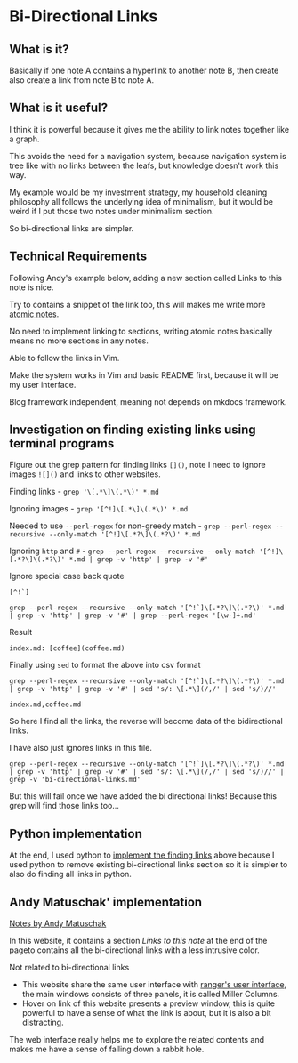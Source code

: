 # Bi-Directional Links

## What is it?
Basically if one note A contains a hyperlink to another note B, then create also create a link from note B to note A.

## What is it useful?

I think it is powerful because it gives me the ability to link notes together like a graph. 

This avoids the need for a navigation system, because navigation system is tree like with no links between the leafs, but knowledge doesn't work this way.

My example would be my investment strategy, my household cleaning philosophy all follows the underlying idea of minimalism, but it would be weird if I put those two notes under minimalism section.

So bi-directional links are simpler.

## Technical Requirements

Following Andy's example below, adding a new section called Links to this note is nice. 

Try to contains a snippet of the link too, this will makes me write more [atomic notes](https://notes.andymatuschak.org/Evergreen_notes_should_be_atomic).

No need to implement linking to sections, writing atomic notes basically means no more sections in any notes.

Able to follow the links in Vim. 

Make the system works in Vim and basic README first, because it will be my user interface.

Blog framework independent, meaning not depends on mkdocs framework.

## Investigation on finding existing links using terminal programs

Figure out the grep pattern for finding links `[]()`, note I need to ignore images `![]()` and links to other websites.

Finding links - `grep '\[.*\]\(.*\)' *.md`

Ignoring images - `grep '[^!]\[.*\]\(.*\)' *.md`

Needed to use `--perl-regex` for non-greedy match - `grep --perl-regex --recursive --only-match '[^!]\[.*?\]\(.*?\)' *.md`

Ignoring `http` and `#` - `grep --perl-regex --recursive --only-match '[^!]\[.*?\]\(.*?\)' *.md | grep -v 'http' | grep -v '#'` 

Ignore special case back quote

```
[^!`]
```

```
grep --perl-regex --recursive --only-match '[^!`]\[.*?\]\(.*?\)' *.md | grep -v 'http' | grep -v '#' | grep --perl-regex '[\w-]+.md'
```

Result

```
index.md: [coffee](coffee.md)
```

Finally using `sed` to format the above into csv format

```
grep --perl-regex --recursive --only-match '[^!`]\[.*?\]\(.*?\)' *.md | grep -v 'http' | grep -v '#' | sed 's/: \[.*\](/,/' | sed 's/)//'
```

```
index.md,coffee.md
```

So here I find all the links, the reverse will become data of the bidirectional links.

I have also just ignores links in this file.

```
grep --perl-regex --recursive --only-match '[^!`]\[.*?\]\(.*?\)' *.md | grep -v 'http' | grep -v '#' | sed 's/: \[.*\](/,/' | sed 's/)//' | grep -v 'bi-directional-links.md'
```

But this will fail once we have added the bi directional links! Because this grep will find those links too... 

## Python implementation

At the end, I used python to [implement the finding links](https://github.com/ynotstartups/notes/blob/1c0230e6049fc28738806e9384a1bfbebb416121/bin/generate-bi-directional-links.py#L69) above because I used python to remove existing bi-directional links section so it is simpler to also do finding all links in python.   




## Andy Matuschak' implementation 

[Notes by Andy Matuschak](https://notes.andymatuschak.org/About_these_notes)

In this website, it contains a section *Links to this note* at the end of the pageto contains all the bi-directional links with a less intrusive color.

Not related to bi-directional links

- This website share the same user interface with [ranger's user interface](https://github.com/ranger/ranger/wiki/Official-User-Guide#User-interface-), the main windows consists of three panels, it is called Miller Columns.
- Hover on link of this website presents a preview window, this is quite powerful to have a sense of what the link is about, but it is also a bit distracting.

The web interface really helps me to explore the related contents and makes me have a sense of falling down a rabbit hole.
